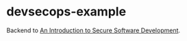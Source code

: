 # devsecops-example

Backend to [An Introduction to Secure Software Development](https://thatvirdiguy.github.io/blog/2023/12/11/an-introduction-to-secure-software-development).



